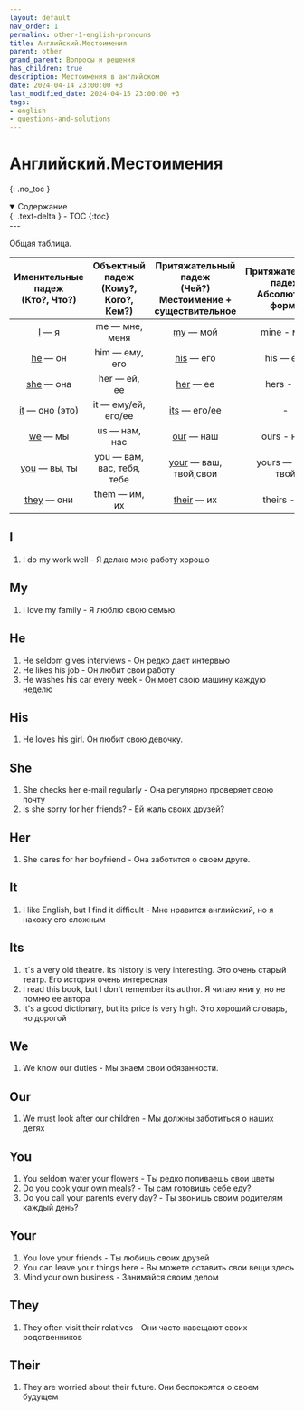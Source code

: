 ```yaml
---
layout: default
nav_order: 1
permalink: other-1-english-pronouns
title: Английский.Местоимения
parent: other
grand_parent: Вопросы и решения
has_children: true
description: Местоимения в английском
date: 2024-04-14 23:00:00 +3
last_modified_date: 2024-04-15 23:00:00 +3
tags:
- english
- questions-and-solutions
---
```


# Английский.Местоимения
{: .no_toc }

<details open markdown="block">
  <summary>
    Содержание
  </summary>
  {: .text-delta }
- TOC
{:toc}
</details>
---

Общая таблица.

| Именительные падеж <br/>(Кто?, Что?) | Объектный падеж <br/>(Кому?, Кого?, Кем?) | Притяжательный падеж <br/>(Чей?) <br/>Местоимение + существительное | Притяжательный падеж <br/>Абсолютная форма |     Возвратные      |
|:------------------------------------:|:-----------------------------------------:|:-------------------------------------------------------------------:|:------------------------------------------:|:-------------------:|
|             [I](#i) — я              |              me — мне, меня               |                           [my](#my) — мой                           |                 mine - мой                 |       Myself        |
|            [he](#he) — он            |              him — ему, его               |                         	[his](#his) — его                          |                 his — его                  |      	Himself       |
|          [she](#she) — она           |               her — ей, ее                |                          [her](#her) — ее                           |                 hers - ee                  |      	Herself       |
|        [it](#it) — оно (это)         |            it — ему/ей, его/ее            |                        	[its](#its) — его/ее                        |                     -                      |          -          |
|            [we](#we) — мы            |               us — нам, нас               |                          [our](#our) — наш                          |                 ours - наш                 |      Ourselves      |  
|         [you](#you) — вы, ты         |        you — вам, вас, тебя, тебе         |                   	[your](#your) — ваш, твой,свои                   |             yours — ваш, твой              | Yourself,Yourselves |
|         [they](#they) — они          |               them — им, их               |                        [their](#their) — их                         |                theirs - их                 |     Themselves      |

 
## I
1. I do my work well - Я делаю мою работу хорошо

## My
1. I love my family - Я люблю свою семью.

## He
1. He seldom gives interviews - Он редко дает интервью
2. He likes his job - Он любит свои работу
3. He washes his car every week - Он моет свою машину каждую неделю

## His
1. He loves his girl. Он любит свою девочку.

## She
1. She checks her e-mail regularly - Она регулярно проверяет свою почту
2. Is she sorry for her friends? - Ей жаль своих друзей?

## Her
1. She cares for her boyfriend - Она заботится о своем друге.

## It
1. I like English, but I find it difficult - Мне нравится английский, но я нахожу его сложным 

## Its
1. It`s a very old theatre. Its history is very interesting. Это очень старый театр. Его история очень интересная
2. I read this book, but I don't remember its author. Я читаю книгу, но не помню ее автора
3. It's a good dictionary, but its price is very high. Это хороший словарь, но дорогой

## We
1. We know our duties - Мы знаем свои обязанности.

## Our
1. We must look after our children - Мы должны заботиться о наших детях

## You
1. You seldom water your flowers - Ты редко поливаешь свои цветы
2. Do you cook your own meals? - Ты сам готовишь себе еду?
3. Do you call your parents every day? - Ты звонишь своим родителям каждый день?

## Your
1. You love your friends - Ты любишь своих друзей
2. You can leave your things here - Вы можете оставить свои вещи здесь
3. Mind your own business - Занимайся своим делом

## They
1. They often visit their relatives - Они часто навещают своих родственников

## Their
1. They are worried about their future. Они беспокоятся о своем будущем


